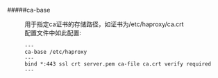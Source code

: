 #####ca-base <dir>
用于指定ca证书的存储路径，如证书为/etc/haproxy/ca.crt  
配置文件中如此配置:
```
---
ca-base /etc/haproxy
---
bind *:443 ssl crt server.pem ca-file ca.crt verify required
---
```
